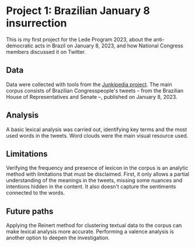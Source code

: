 # Project 1: Brazilian January 8 insurrection
This is my first project for the Lede Program 2023, about the anti-democratic acts in Brazil on January 8, 2023, and how National Congress members discussed it on Twitter.

## Data
Data were collected with tools from the [Junkipedia project](https://www.junkipedia.org/). The main corpus consists of Brazilian Congresspeople's tweets – from the Brazilian House of Representatives and Senate –, published on January 8, 2023.

## Analysis
A basic lexical analysis was carried out, identifying key terms and the most used words in the tweets. Word clouds were the main visual resource used.

## Limitations
Verifying the frequency and presence of lexicon in the corpus is an analytic method with limitations that must be disclaimed. First, it only allows a partial understanding of the meanings in the tweets, missing some nuances and intentions hidden in the content. It also doesn't capture the sentiments connected to the words. 

## Future paths
Applying the Reinert method for clustering textual data to the corpus can make lexical analysis more accurate. Performing a valence analysis is another option to deepen the investigation. 
